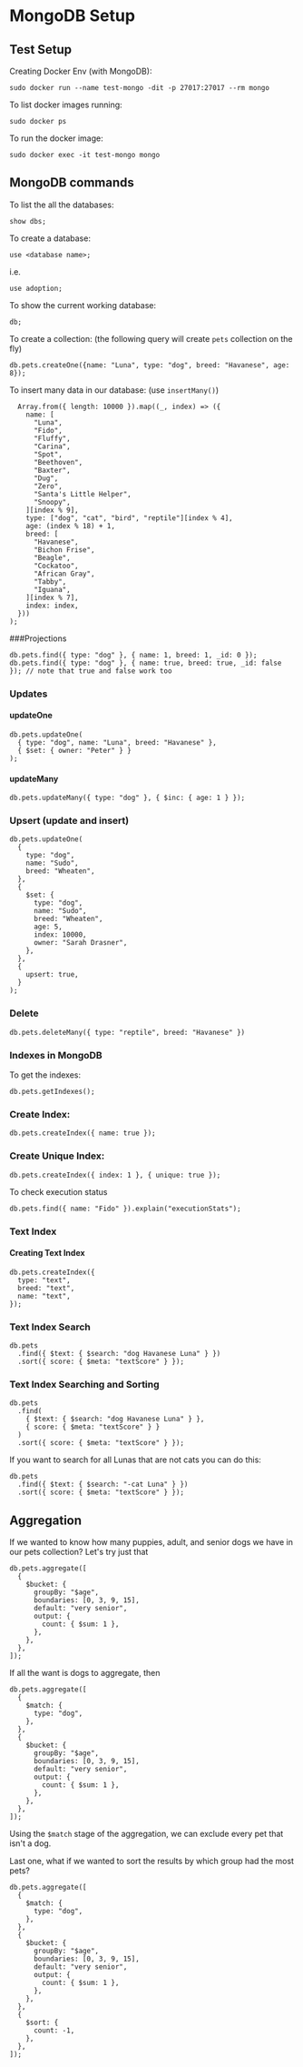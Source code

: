 # MongoDB Setup

## Test Setup

Creating Docker Env (with MongoDB):
```
sudo docker run --name test-mongo -dit -p 27017:27017 --rm mongo
```

To list docker images running:
```
sudo docker ps
```

To run the docker image:
```
sudo docker exec -it test-mongo mongo
```

## MongoDB commands

To list the all the databases:
```
show dbs;
```

To create a database:
```
use <database name>;
```
i.e.
```
use adoption;
```

To show the current working database:
```
db;
```

To create a collection:
(the following query will create `pets` collection on the fly)
```
db.pets.createOne({name: "Luna", type: "dog", breed: "Havanese", age: 8});
```

To insert many data in our database: (use `insertMany()`)
```db.pets.insertMany(
  Array.from({ length: 10000 }).map((_, index) => ({
    name: [
      "Luna",
      "Fido",
      "Fluffy",
      "Carina",
      "Spot",
      "Beethoven",
      "Baxter",
      "Dug",
      "Zero",
      "Santa's Little Helper",
      "Snoopy",
    ][index % 9],
    type: ["dog", "cat", "bird", "reptile"][index % 4],
    age: (index % 18) + 1,
    breed: [
      "Havanese",
      "Bichon Frise",
      "Beagle",
      "Cockatoo",
      "African Gray",
      "Tabby",
      "Iguana",
    ][index % 7],
    index: index,
  }))
);
```
###Projections
```
db.pets.find({ type: "dog" }, { name: 1, breed: 1, _id: 0 });
db.pets.find({ type: "dog" }, { name: true, breed: true, _id: false }); // note that true and false work too
```

### Updates
#### updateOne
```
db.pets.updateOne(
  { type: "dog", name: "Luna", breed: "Havanese" },
  { $set: { owner: "Peter" } }
);
```
#### updateMany
```
db.pets.updateMany({ type: "dog" }, { $inc: { age: 1 } });
```

### Upsert (update and insert)
```
db.pets.updateOne(
  {
    type: "dog",
    name: "Sudo",
    breed: "Wheaten",
  },
  {
    $set: {
      type: "dog",
      name: "Sudo",
      breed: "Wheaten",
      age: 5,
      index: 10000,
      owner: "Sarah Drasner",
    },
  },
  {
    upsert: true,
  }
);
```

### Delete
`db.pets.deleteMany({ type: "reptile", breed: "Havanese" })`

### Indexes in MongoDB

To get the indexes:
```
db.pets.getIndexes();
```

### Create Index:
```
db.pets.createIndex({ name: true });
```

### Create Unique Index:
```
db.pets.createIndex({ index: 1 }, { unique: true });
```

To check execution status
```
db.pets.find({ name: "Fido" }).explain("executionStats");
```

### Text Index

#### Creating Text Index
```
db.pets.createIndex({
  type: "text",
  breed: "text",
  name: "text",
});
```
### Text Index Search
```
db.pets
  .find({ $text: { $search: "dog Havanese Luna" } })
  .sort({ score: { $meta: "textScore" } });
```

### Text Index Searching and Sorting
```
db.pets
  .find(
    { $text: { $search: "dog Havanese Luna" } },
    { score: { $meta: "textScore" } }
  )
  .sort({ score: { $meta: "textScore" } });
```

If you want to search for all Lunas that are not cats you can do this:
```
db.pets
  .find({ $text: { $search: "-cat Luna" } })
  .sort({ score: { $meta: "textScore" } });
```

## Aggregation

If we wanted to know how many puppies, adult, and senior dogs we have in our pets collection? Let's try just that
```
db.pets.aggregate([
  {
    $bucket: {
      groupBy: "$age",
      boundaries: [0, 3, 9, 15],
      default: "very senior",
      output: {
        count: { $sum: 1 },
      },
    },
  },
]);
```
If all the want is dogs to aggregate, then
```
db.pets.aggregate([
  {
    $match: {
      type: "dog",
    },
  },
  {
    $bucket: {
      groupBy: "$age",
      boundaries: [0, 3, 9, 15],
      default: "very senior",
      output: {
        count: { $sum: 1 },
      },
    },
  },
]);
```
Using the `$match` stage of the aggregation, we can exclude every pet that isn't a dog.

Last one, what if we wanted to sort the results by which group had the most pets?
```
db.pets.aggregate([
  {
    $match: {
      type: "dog",
    },
  },
  {
    $bucket: {
      groupBy: "$age",
      boundaries: [0, 3, 9, 15],
      default: "very senior",
      output: {
        count: { $sum: 1 },
      },
    },
  },
  {
    $sort: {
      count: -1,
    },
  },
]);
```



